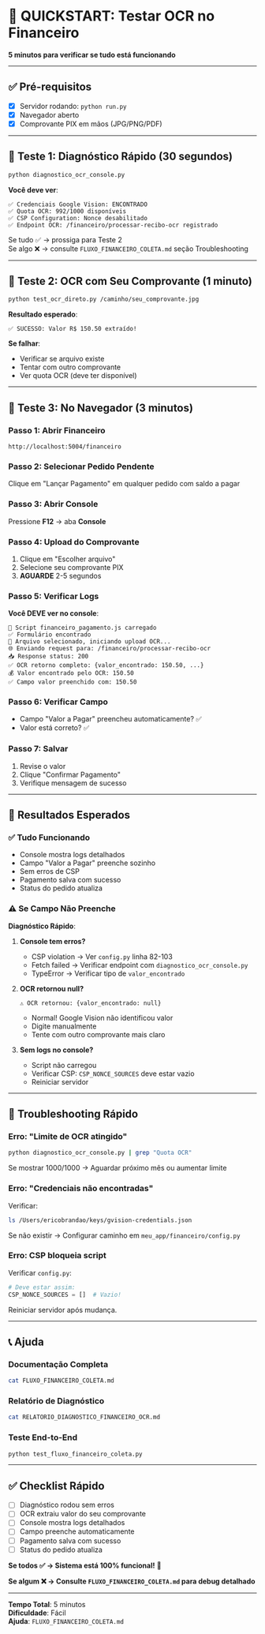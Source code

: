 # 🚀 QUICKSTART: Testar OCR no Financeiro

**5 minutos para verificar se tudo está funcionando**

---

## ✅ Pré-requisitos

- [x] Servidor rodando: `python run.py`
- [x] Navegador aberto
- [x] Comprovante PIX em mãos (JPG/PNG/PDF)

---

## 🧪 Teste 1: Diagnóstico Rápido (30 segundos)

```bash
python diagnostico_ocr_console.py
```

**Você deve ver**:
```
✅ Credenciais Google Vision: ENCONTRADO
✅ Quota OCR: 992/1000 disponíveis
✅ CSP Configuration: Nonce desabilitado
✅ Endpoint OCR: /financeiro/processar-recibo-ocr registrado
```

Se tudo ✅ → prossiga para Teste 2  
Se algo ❌ → consulte `FLUXO_FINANCEIRO_COLETA.md` seção Troubleshooting

---

## 🧪 Teste 2: OCR com Seu Comprovante (1 minuto)

```bash
python test_ocr_direto.py /caminho/seu_comprovante.jpg
```

**Resultado esperado**:
```
✅ SUCESSO: Valor R$ 150.50 extraído!
```

**Se falhar**:
- Verificar se arquivo existe
- Tentar com outro comprovante
- Ver quota OCR (deve ter disponível)

---

## 🧪 Teste 3: No Navegador (3 minutos)

### Passo 1: Abrir Financeiro

```
http://localhost:5004/financeiro
```

### Passo 2: Selecionar Pedido Pendente

Clique em "Lançar Pagamento" em qualquer pedido com saldo a pagar

### Passo 3: Abrir Console

Pressione **F12** → aba **Console**

### Passo 4: Upload do Comprovante

1. Clique em "Escolher arquivo"
2. Selecione seu comprovante PIX
3. **AGUARDE** 2-5 segundos

### Passo 5: Verificar Logs

**Você DEVE ver no console**:
```
🚀 Script financeiro_pagamento.js carregado
✅ Formulário encontrado
📁 Arquivo selecionado, iniciando upload OCR...
🌐 Enviando request para: /financeiro/processar-recibo-ocr
📥 Response status: 200
✅ OCR retorno completo: {valor_encontrado: 150.50, ...}
💰 Valor encontrado pelo OCR: 150.50
✅ Campo valor preenchido com: 150.50
```

### Passo 6: Verificar Campo

- Campo "Valor a Pagar" preencheu automaticamente? ✅
- Valor está correto? ✅

### Passo 7: Salvar

1. Revise o valor
2. Clique "Confirmar Pagamento"
3. Verifique mensagem de sucesso

---

## 🎯 Resultados Esperados

### ✅ Tudo Funcionando

- Console mostra logs detalhados
- Campo "Valor a Pagar" preenche sozinho
- Sem erros de CSP
- Pagamento salva com sucesso
- Status do pedido atualiza

### ⚠️ Se Campo Não Preenche

**Diagnóstico Rápido**:

1. **Console tem erros?**
   - CSP violation → Ver `config.py` linha 82-103
   - Fetch failed → Verificar endpoint com `diagnostico_ocr_console.py`
   - TypeError → Verificar tipo de `valor_encontrado`

2. **OCR retornou null?**
   ```
   ⚠️ OCR retornou: {valor_encontrado: null}
   ```
   - Normal! Google Vision não identificou valor
   - Digite manualmente
   - Tente com outro comprovante mais claro

3. **Sem logs no console?**
   - Script não carregou
   - Verificar CSP: `CSP_NONCE_SOURCES` deve estar vazio
   - Reiniciar servidor

---

## 🔧 Troubleshooting Rápido

### Erro: "Limite de OCR atingido"

```bash
python diagnostico_ocr_console.py | grep "Quota OCR"
```

Se mostrar 1000/1000 → Aguardar próximo mês ou aumentar limite

### Erro: "Credenciais não encontradas"

Verificar:
```bash
ls /Users/ericobrandao/keys/gvision-credentials.json
```

Se não existir → Configurar caminho em `meu_app/financeiro/config.py`

### Erro: CSP bloqueia script

Verificar `config.py`:
```python
# Deve estar assim:
CSP_NONCE_SOURCES = []  # Vazio!
```

Reiniciar servidor após mudança.

---

## 📞 Ajuda

### Documentação Completa

```bash
cat FLUXO_FINANCEIRO_COLETA.md
```

### Relatório de Diagnóstico

```bash
cat RELATORIO_DIAGNOSTICO_FINANCEIRO_OCR.md
```

### Teste End-to-End

```bash
python test_fluxo_financeiro_coleta.py
```

---

## ✅ Checklist Rápido

- [ ] Diagnóstico rodou sem erros
- [ ] OCR extraiu valor do seu comprovante
- [ ] Console mostra logs detalhados
- [ ] Campo preenche automaticamente
- [ ] Pagamento salva com sucesso
- [ ] Status do pedido atualiza

**Se todos ✅ → Sistema está 100% funcional!** 🎉

**Se algum ❌ → Consulte `FLUXO_FINANCEIRO_COLETA.md` para debug detalhado**

---

**Tempo Total**: 5 minutos  
**Dificuldade**: Fácil  
**Ajuda**: `FLUXO_FINANCEIRO_COLETA.md`
